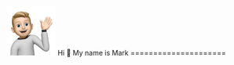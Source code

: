 <img src="Me.png" width="100" height="100" alt="Avatar">
Hi 👋 My name is Mark
=====================
